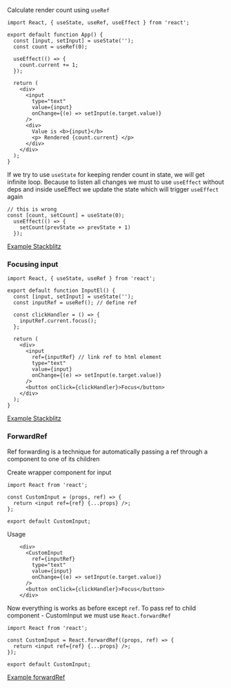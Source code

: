 Calculate render count using `useRef`

```
import React, { useState, useRef, useEffect } from 'react';

export default function App() {
  const [input, setInput] = useState('');
  const count = useRef(0);

  useEffect(() => {
    count.current += 1;
  });

  return (
    <div>
      <input
        type="text"
        value={input}
        onChange={(e) => setInput(e.target.value)}
      />
      <div>
        Value is <b>{input}</b>
        <p> Rendered {count.current} </p>
      </div>
    </div>
  );
}

```

If we try to use `useState` for keeping render count in state, we will get infinite loop. Because to listen all changes we must to use `useEffect` without deps and 
inside useEffect we update the state which will trigger `useEffect` again

```
// this is wrong
const [count, setCount] = useState(0);
  useEffect(() => {
    setCount(prevState => prevState + 1)
  });
```
[Example Stackblitz](https://stackblitz.com/edit/react-a-react-useref?file=src/App.js)


### Focusing input

```
import React, { useState, useRef } from 'react';

export default function InputEl() {
  const [input, setInput] = useState('');
  const inputRef = useRef(); // define ref

  const clickHandler = () => {
    inputRef.current.focus();
  };

  return (
    <div>
      <input
        ref={inputRef} // link ref to html element
        type="text"
        value={input}
        onChange={(e) => setInput(e.target.value)}
      />
      <button onClick={clickHandler}>Focus</button>
    </div>
  );
}

```
[Example Stackblitz](https://stackblitz.com/edit/react-a-react-useref?file=src/InputEl.js)


### ForwardRef

Ref forwarding is a technique for automatically passing a ref through a component to one of its children

Create wrapper component for input
```
import React from 'react';

const CustomInput = (props, ref) => {
  return <input ref={ref} {...props} />;
};

export default CustomInput;

```
Usage
```
    <div>
      <CustomInput
        ref={inputRef}
        type="text"
        value={input}
        onChange={(e) => setInput(e.target.value)}
      />
      <button onClick={clickHandler}>Focus</button>
    </div>
```
Now everything is works as before except `ref`. To pass ref to child component - CustomInput we must use `React.forwardRef`
```
import React from 'react';

const CustomInput = React.forwardRef((props, ref) => {
  return <input ref={ref} {...props} />;
});

export default CustomInput;
````

[Example forwardRef](https://stackblitz.com/edit/react-a-react-useref?file=src/Example3.js)


